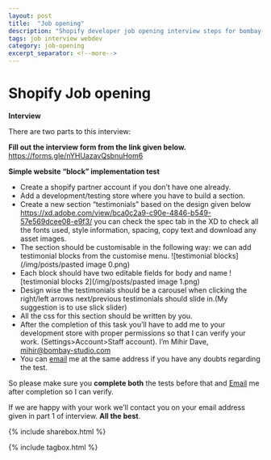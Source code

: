```yaml
---
layout: post
title:  "Job opening"
description: "Shopify developer job opening interview steps for bombay-studio"
tags: job interview webdev
category: job-opening
excerpt_separator: <!--more-->
---
```


# Shopify Job opening

**Interview**

There are two parts to this interview:

**Fill out the interview form from the link given below.**
<a href="https://forms.gle/nYHUazavQsbnuHom6" target="_blank">https://forms.gle/nYHUazavQsbnuHom6</a>


**Simple website “block” implementation test**

- Create a shopify partner account if you don’t have one already.
- Add a development/testing store where you have to build a section.
- Create a new section “testimonials” based on the design given below <a href="https://xd.adobe.com/view/bca0c2a9-c90e-4846-b549-57e569dcee08-e9f3/" target="_blank">https://xd.adobe.com/view/bca0c2a9-c90e-4846-b549-57e569dcee08-e9f3/</a> you can check the spec tab in the XD to check all the fonts used, style information, spacing, copy text and download any asset images.
- The section should be customisable in the following way: we can add testimonial blocks from the customise menu.
![testimonial blocks](/img/posts/pasted image 0.png)
- Each block should have two editable fields for body and name
![testimonial blocks 2](/img/posts/pasted image 1.png)
- Design wise the testimonials should be a carousel when clicking the right/left arrows next/previous testimonials should slide in.(My suggestion is to use slick slider)
- All the css for this section should be written by you.
- After the completion of this task you’ll have to add me to your development store with proper permissions so that I can verify your work. (Settings>Account>Staff account). I’m Mihir Dave, [mihir@bombay-studio.com](mailto:mihir@bombay-studio.com)
- You can [email](mailto:mihir@bombay-studio.com) me at the same address if you have any doubts regarding the test.

So please make sure you **complete both** the tests before that and [Email](mailto:mihir@bombay-studio.com) me after completion so I can verify.

If we are happy with your work we’ll contact you on your email address given in part 1 of interview. **All the best**.

{% include sharebox.html %}

{% include tagbox.html %}
